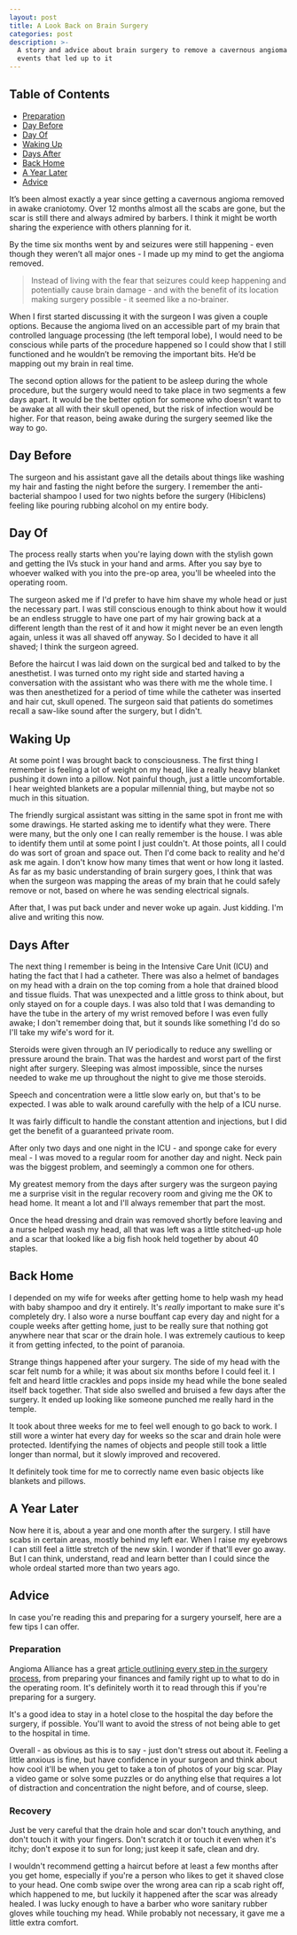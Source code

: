 ```yaml
---
layout: post
title: A Look Back on Brain Surgery
categories: post
description: >-
  A story and advice about brain surgery to remove a cavernous angioma and the
  events that led up to it
---
```

## Table of Contents

* [Preparation](#preparation)
* [Day Before](#day-before)
* [Day Of](#day-of)
* [Waking Up](#waking-up)
* [Days After](#days-after)
* [Back Home](#back-home)
* [A Year Later](#a-year-later)
* [Advice](#advice)

It’s been almost exactly a year since getting a cavernous angioma removed in awake craniotomy. Over 12 months almost all the scabs are gone, but the scar is still there and always admired by barbers. I think it might be worth sharing the experience with others planning for it.

By the time six months went by and seizures were still happening - even though they weren’t all major ones - I made up my mind to get the angioma removed. 

> Instead of living with the fear that seizures could keep happening and potentially cause brain damage - and with the benefit of its location making surgery possible - it seemed like a no-brainer.

When I first started discussing it with the surgeon I was given a couple options. Because the angioma lived on an accessible part of my brain that controlled language processing (the left temporal lobe), I would need to be conscious while parts of the procedure happened so I could show that I still functioned and he wouldn’t be removing the important bits. He’d be mapping out my brain in real time.

The second option allows for the patient to be asleep during the whole procedure, but the surgery would need to take place in two segments a few days apart. It would be the better option for someone who doesn't want to be awake at all with their skull opened, but the risk of infection would be higher. For that reason, being awake during the surgery seemed like the way to go.

## Day Before

The surgeon and his assistant gave all the details about things like washing my hair and fasting the night before the surgery. I remember the anti-bacterial shampoo I used for two nights before the surgery (Hibiclens) feeling like pouring rubbing alcohol on my entire body.

## Day Of

The process really starts when you're laying down with the stylish gown and getting the IVs stuck in your hand and arms. After you say bye to whoever walked with you into the pre-op area, you'll be wheeled into the operating room.

The surgeon asked me if I'd prefer to have him shave my whole head or just the necessary part. I was still conscious enough to think about how it would be an endless struggle to have one part of my hair growing back at a different length than the rest of it and how it might never be an even length again, unless it was all shaved off anyway. So I decided to have it all shaved; I think the surgeon agreed. 

Before the haircut I was laid down on the surgical bed and talked to by the anesthetist. I was turned onto my right side and started having a conversation with the assistant who was there with me the whole time. I was then anesthetized for a period of time while the catheter was inserted and hair cut, skull opened. The surgeon said that patients do sometimes recall a saw-like sound after the surgery, but I didn't.

## Waking Up

At some point I was brought back to consciousness. The first thing I remember is feeling a lot of weight on my head, like a really heavy blanket  pushing it down into a pillow. Not painful though, just a little uncomfortable. I hear weighted blankets are a popular millennial thing, but maybe not so much in this situation.

The friendly surgical assistant was sitting in the same spot in front me with some drawings. He started asking me to identify what they were. There were many, but the only one I can really remember is the house. I was able to identify them until at some point I just couldn't. At those points, all I could do was sort of groan and space out. Then I'd come back to reality and he'd ask me again. I don't know how many times that went or how long it lasted. As far as my basic understanding of brain surgery goes, I think that was when the surgeon was mapping the areas of my brain that he could safely remove or not, based on where he was sending electrical signals.

After that, I was put back under and never woke up again. Just kidding. I'm alive and writing this now.

## Days After

The next thing I remember is being in the Intensive Care Unit (ICU) and hating the fact that I had a catheter. There was also a helmet of bandages on my head with a drain on the top coming from a hole that drained blood and tissue fluids. That was unexpected and a little gross to think about, but only stayed on for a couple days. I was also told that I was demanding to have the tube in the artery of my wrist removed before I was even fully awake; I don't remember doing that, but it sounds like something I'd do so I'll take my wife's word for it.

Steroids were given through an IV periodically to reduce any swelling or pressure around the brain. That was the hardest and worst part of the first night after surgery. Sleeping was almost impossible, since the nurses needed to wake me up throughout the night to give me those steroids. 

Speech and concentration were a little slow early on, but that's to be expected. I was able to walk around carefully with the help of a ICU nurse. 

It was fairly difficult to handle the constant attention and injections, but I did get the benefit of a guaranteed private room.

After only two days and one night in the ICU - and sponge cake for every meal - I was moved to a regular room for another day and night. Neck pain was the biggest problem, and seemingly a common one for others.

My greatest memory from the days after surgery was the surgeon paying me a surprise visit in the regular recovery room and giving me the OK to head home. It meant a lot and I'll always remember that part the most.

Once the head dressing and drain was removed shortly before leaving and a nurse helped wash my head, all that was left was a little stitched-up hole and a scar that looked like a big fish hook held together by about 40 staples.

## Back Home

I depended on my wife for weeks after getting home to help wash my head with baby shampoo and dry it entirely. It's _really_ important to make sure it's completely dry. I also wore a nurse bouffant cap every day and night for a couple weeks after getting home, just to be really sure that nothing got anywhere near that scar or the drain hole. I was extremely cautious to keep it from getting infected, to the point of paranoia.

Strange things happened after your surgery. The side of my head with the scar felt numb for a while; it was about six months before I could feel it. I felt and heard little crackles and pops inside my head while the bone sealed itself back together. That side also swelled and bruised a few days after the surgery. It ended up looking like someone punched me really hard in the temple.

It took about three weeks for me to feel well enough to go back to work. I still wore a winter hat every day for weeks so the scar and drain hole were protected. Identifying the names of objects and people still took a little longer than normal, but it slowly improved and recovered. 

It definitely took time for me to correctly name even basic objects like blankets and pillows.

## A Year Later

Now here it is, about a year and one month after the surgery. I still have scabs in certain areas, mostly behind my left ear. When I raise my eyebrows I can still feel a little stretch of the new skin. I wonder if that'll ever go away. But I can think, understand, read and learn better than I could since the whole ordeal started more than two years ago.

## Advice

In case you're reading this and preparing for a surgery yourself, here are a few  tips I can offer.

### Preparation

Angioma Alliance has a great [article outlining every step in the surgery process](http://angioma.org/pages.aspx?content=77&id=67), from preparing your finances and family right up to what to do in the operating room. It's definitely worth it to read through this if you're preparing for a surgery.

It's a good idea to stay in a hotel close to the hospital the day before the surgery, if possible. You'll want to avoid the stress of not being able to get to the hospital in time. 

Overall - as obvious as this is to say - just don't stress out about it. Feeling a little anxious is fine, but have confidence in your surgeon and think about how cool it'll be when you get to take a ton of photos of your big scar. Play a video game or solve some puzzles or do anything else that requires a lot of distraction and concentration the night before, and of course, sleep.

### Recovery

Just be very careful that the drain hole and scar don't touch anything, and don't touch it with your fingers. Don't scratch it or touch it even when it's itchy; don't expose it to sun for long; just keep it safe, clean and dry.

I wouldn't recommend getting a haircut before at least a few months after you get home, especially if you're a person who likes to get it shaved close to your head. One comb swipe over the wrong area can rip a scab right off, which happened to me, but luckily it happened after the scar was already healed. I was lucky enough to have a barber who wore sanitary rubber gloves while touching my head. While probably not necessary, it gave me a little extra comfort.
